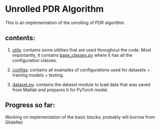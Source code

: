 # Unrolled PDR Algorithm


This is an implementation of the unrolling of PDR algorithm.


## contents:
1. [utils](utils): contains some utilities that are used throughout the code.
Most importantly, it contains [base_classes.py](utils/base_classes.py) where it has all the configuration classes.

2. [configs](configs): contains all examples of configurations used for datasets + training models + testing.

3. [dataset.py](datasets/base_dataset.py): contains the dataset module to load data that was saved from Matlab and prepares it for PyTorch model.


## Progress so far:
Working on implementation of the basic blocks; probably will borrow from GlideNet
